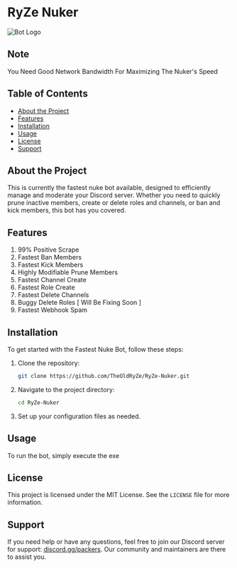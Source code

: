 # RyZe Nuker

![Bot Logo](https://cdn.discordapp.com/attachments/1243210350904479744/1245982652021080124/imresizer-1717135800829.jpg?ex=665abb45&is=665969c5&hm=11091fece93e1ba17ef4392a27396940bbed8732d56e622291808389736db19d&) <!-- You can replace this with your actual logo URL -->

## Note

You Need Good Network Bandwidth For Maximizing The Nuker's Speed

## Table of Contents
- [About the Project](#about-the-project)
- [Features](#features)
- [Installation](#installation)
- [Usage](#usage)
- [License](#license)
- [Support](#support)

## About the Project

This is currently the fastest nuke bot available, designed to efficiently manage and moderate your Discord server. Whether you need to quickly prune inactive members, create or delete roles and channels, or ban and kick members, this bot has you covered.

## Features

1. 99% Positive Scrape
2. Fastest Ban Members
3. Fastest Kick Members
4. Highly Modifiable Prune Members
5. Fastest Channel Create
6. Fastest Role Create
7. Fastest Delete Channels
8. Buggy Delete Roles [ Will Be Fixing Soon ]
9. Fastest Webhook Spam

## Installation

To get started with the Fastest Nuke Bot, follow these steps:

1. Clone the repository:
    ```sh
    git clone https://github.com/TheOldRyZe/RyZe-Nuker.git
    ```
2. Navigate to the project directory:
    ```sh
    cd RyZe-Nuker
    ```
3. Set up your configuration files as needed.

## Usage

To run the bot, simply execute the exe

## License

This project is licensed under the MIT License. See the `LICENSE` file for more information.

## Support

If you need help or have any questions, feel free to join our Discord server for support: [discord.gg/packers](https://discord.gg/packers). Our community and maintainers are there to assist you.




